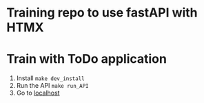 # Training repo to use fastAPI with HTMX

# Train with ToDo application

1. Install `make dev_install`
2. Run the API `make run_API`
3. Go to [localhost](http://127.0.0.1:5566)

